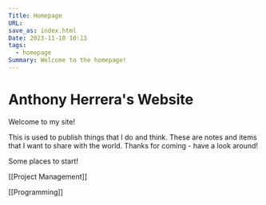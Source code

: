 ```yaml
---
Title: Homepage
URL: 
save_as: index.html
Date: 2023-11-10 10:13
tags:
  - homepage
Summary: Welcome to the homepage!
---
```


# Anthony Herrera's Website

Welcome to my site!

This is used to publish things that I do and think. These are notes and items that I want to share with the world. Thanks for coming - have a look around!

Some places to start!

[[Project Management]]

[[Programming]]